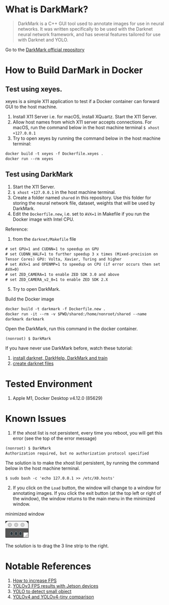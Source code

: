 # What is DarkMark?

> DarkMark is a C++ GUI tool used to annotate images for use in neural networks. It was written specifically to be used with the Darknet neural network framework, and has several features tailored for use with Darknet and YOLO.

Go to the [DarkMark official repository](https://github.com/stephanecharette/DarkMark)

# How to Build DarMark in Docker

## Test using xeyes.

xeyes is a simple X11 application to test if a Docker container can forward GUI to the host machine.

1. Install X11 Server i.e. for macOS, install XQuartz. Start the X11 Server.
2. Allow host names from which X11 server accepts connections. For macOS, run the command below in the host machine terminal `$ xhost +127.0.0.1`
3. Try to open xeyes by running the command below in the host machine terminal:

```
docker build -t xeyes -f Dockerfile.xeyes .
docker run --rm xeyes
```

## Test using DarkMark

1. Start the X11 Server.
2. `$ xhost +127.0.0.1` in the host machine terminal.
3. Create a folder named `shared` in this repository. Use this folder for storing the neural network file, dataset, weights that will be used by DarkMark.
4. Edit the `Dockerfile.new`, i.e. set to `AVX=1` in Makefile if you run the Docker image with Intel CPU.

Reference:
1. from the `darknet/Makefile` file
```
# set GPU=1 and CUDNN=1 to speedup on GPU
# set CUDNN_HALF=1 to further speedup 3 x times (Mixed-precision on Tensor Cores) GPU: Volta, Xavier, Turing and higher
# set AVX=1 and OPENMP=1 to speedup on CPU (if error occurs then set AVX=0)
# set ZED_CAMERA=1 to enable ZED SDK 3.0 and above
# set ZED_CAMERA_v2_8=1 to enable ZED SDK 2.X
```

5. Try to open DarkMark.

Build the Docker image
```
docker build -t darkmark -f Dockerfile.new .
docker run -it --rm -v $PWD/shared:/home/nonroot/shared --name darkmark darkmark
```

Open the DarkMark, run this command in the docker container.
```
(nonroot) $ DarkMark
```

If you have never use DarkMark before, watch these tutorial:
1. [install darknet, DarkHelp, DarkMark and train](https://www.youtube.com/watch?v=RcLL8Lea6Ec)
2. [create darknet files](https://www.youtube.com/watch?v=8Ms9T9Ue2g8)

# Tested Environment

1. Apple M1, Docker Desktop v4.12.0 (85629)

# Known Issues

1. If the xhost list is not persistent, every time you reboot, you will get this error (see the top of the error message)
```
(nonroot) $ DarkMark
Authorization required, but no authorization protocol specified
```

The solution is to make the xhost list persistent, by running the command below in the host machine terminal.
```
$ sudo bash -c 'echo 127.0.0.1 >> /etc/X0.hosts'
```

2. If you click on the `Load` button, the window will change to a window for annotating images. If you click the exit button (at the top left or right of the window), the window returns to the main menu in the minimized window.

minimized window

![minimized window](./readme_images/minimized_window.png)

The solution is to drag the 3 line strip to the right.

# Notable References

1. [How to increase FPS](https://www.ccoderun.ca/programming/darknet_faq/#fps)
2. [YOLOv3 FPS results with Jetson devices](https://www.ccoderun.ca/programming/2021-10-16_darknet_fps/#resize)
3. [YOLO to detect small object](https://www.youtube.com/watch?v=861LvUXvJmA)
4. [YOLOv4 and YOLOv4-tiny comparison](https://www.youtube.com/watch?v=gPP6fh8IIAo&t=184s)